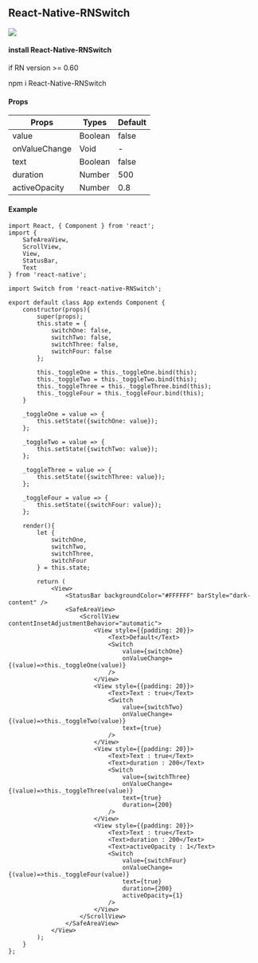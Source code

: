 ## React-Native-RNSwitch

<img src="https://raw.githubusercontent.com/AmurKhoyetsyan/React-Native-RNSwitch/master/img/rns.gif" />

#### install React-Native-RNSwitch

if RN version >= 0.60

npm i React-Native-RNSwitch

#### Props

| Props            |  Types          | Default         |
| ---------------- | ----------------| ----------------|
| value            | Boolean         | false           |
| onValueChange    | Void            | -               |
| text             | Boolean         | false           |
| duration         | Number          | 500             |
| activeOpacity    | Number          | 0.8             |

#### Example

    import React, { Component } from 'react';
    import {
        SafeAreaView,
        ScrollView,
        View,
        StatusBar,
        Text
    } from 'react-native';

    import Switch from 'react-native-RNSwitch';

    export default class App extends Component {
        constructor(props){
            super(props);
            this.state = {
                switchOne: false,
                switchTwo: false,
                switchThree: false,
                switchFour: false
            };

            this._toggleOne = this._toggleOne.bind(this);
            this._toggleTwo = this._toggleTwo.bind(this);
            this._toggleThree = this._toggleThree.bind(this);
            this._toggleFour = this._toggleFour.bind(this);
        }

        _toggleOne = value => {
            this.setState({switchOne: value});
        };

        _toggleTwo = value => {
            this.setState({switchTwo: value});
        };

        _toggleThree = value => {
            this.setState({switchThree: value});
        };

        _toggleFour = value => {
            this.setState({switchFour: value});
        };

        render(){
            let {
                switchOne,
                switchTwo,
                switchThree,
                switchFour
            } = this.state;

            return (
                <View>
                    <StatusBar backgroundColor="#FFFFFF" barStyle="dark-content" />
                    <SafeAreaView>
                        <ScrollView contentInsetAdjustmentBehavior="automatic">
                            <View style={{padding: 20}}>
                                <Text>Default</Text>
                                <Switch
                                    value={switchOne}
                                    onValueChange={(value)=>this._toggleOne(value)}
                                />
                            </View>
                            <View style={{padding: 20}}>
                                <Text>Text : true</Text>
                                <Switch
                                    value={switchTwo}
                                    onValueChange={(value)=>this._toggleTwo(value)}
                                    text={true}
                                />
                            </View>
                            <View style={{padding: 20}}>
                                <Text>Text : true</Text>
                                <Text>duration : 200</Text>
                                <Switch
                                    value={switchThree}
                                    onValueChange={(value)=>this._toggleThree(value)}
                                    text={true}
                                    duration={200}
                                />
                            </View>
                            <View style={{padding: 20}}>
                                <Text>Text : true</Text>
                                <Text>duration : 200</Text>
                                <Text>activeOpacity : 1</Text>
                                <Switch
                                    value={switchFour}
                                    onValueChange={(value)=>this._toggleFour(value)}
                                    text={true}
                                    duration={200}
                                    activeOpacity={1}
                                />
                            </View>
                        </ScrollView>
                    </SafeAreaView>
                </View>
            );
        }
    };
